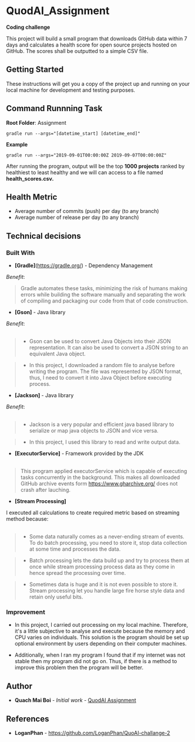 # QuodAI_Assignment
**Coding challenge**

This project will build a small program that downloads GitHub data within 7 days and calculates a health score for open source projects hosted on GitHub. The scores shall be outputted to a simple CSV file.

## Getting Started

These instructions will get you a copy of the project up and running on your local machine for development and testing purposes.

## Command Runnning Task
**Root Folder**: Assignment

```gradle run --args="[datetime_start] [datetime_end]"```

**Example**

```gradle run --args="2019-09-01T00:00:00Z 2019-09-07T00:00:00Z"```

After running the program, output will be the top **1000 projects** ranked by healthiest to least healthy and we will can access to a file named **health_scores.csv.**

## Health Metric
- Average number of commits (push) per day (to any branch)
- Average number of release per day (to any branch)

## Technical decisions
### Built With
* **[Gradle]**(https://gradle.org/) - Dependency Management

*Benefit*:
>Gradle automates these tasks, minimizing the risk of humans making errors while building the software manually and separating the work of compiling and packaging our code from that of code construction.


* **[Gson]** - Java library

*Benefit*:
<br></br>
>* Gson can be used to convert Java Objects into their JSON representation. It can also be used to convert a JSON string to an equivalent Java object. 

>* In this project, I downloaded a random file to analyse before writing the program. The file was represented by JSON format, thus, I need to convert it into Java Object before executing process.

* **[Jackson]** - Java library

*Benefit*:
<br></br>
>* Jackson is a very popular and efficient java based library to serialize or map java objects to JSON and vice versa.

>* In this project, I used this library to read and write output data.

* **[ExecutorService]** -  Framework provided by the JDK 
<br></br>
>This program applied executorService which is capable of executing tasks concurrently in the background. This makes all downloaded GitHub archive events form https://www.gharchive.org/ does not crash after lauching. 

* **[Stream Processing]**

I executed all calculations to create required metric based on streaming method because:
<br></br>
  >* Some data naturally comes as a never-ending stream of events. To do batch processing, you need to store it, stop data collection at some time and processes the data.

  >* Batch processing lets the data build up and try to process them at once while stream processing process data as they come in hence spread the processing over time.

  >* Sometimes data is huge and it is not even possible to store it. Stream processing let you handle large fire horse style data and retain only useful bits.

### Improvement

* In this project, I carried out processing on my local machine. Therefore, it's a little subjective to analyse and execute because the memory and CPU varies on individuals. This solution is the program should be set up optional environment by users depending on their computer machines. 

* Additionally, when I ran my program I found that if my internet was not stable then my program did not go on. Thus, if there is a method to improve this problem then the program will be better.

## Author

* **Quach Mai Boi** - *Initial work* - [QuodAI Assignment](https://github.com/Tayerquach/quodAI_Assignment)

## References
* **LoganPhan** - https://github.com/LoganPhan/QuoAI-challange-2



